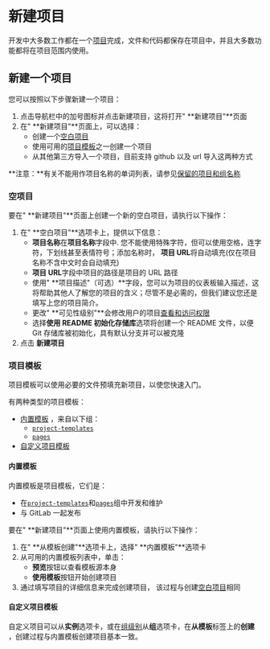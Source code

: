 # 新建项目[](#create-a-project "Permalink")

开发中大多数工作都在一个[项目](/../user/repo.md)完成，文件和代码都保存在项目中，并且大多数功能都将在项目范围内使用。

## 新建一个项目[](#create-a-project "Permalink")

您可以按照以下步骤新建一个项目：

1.  点击导航栏中的加号图标并点击新建项目，这将打开" **新建项目"**页面
2.  在" **新建项目"**页面上，可以选择：
    *   创建一个[空白项目](#blank-projects) 
    *   使用可用的[项目模板](#project-templates)之一创建一个项目
    *   从其他第三方导入一个项目，目前支持 github 以及 url 导入这两种方式

**注意：**有关不能用作项目名称的单词列表，请参见[保留的项目和组名称](../user/reserved_names.html) 

### 空项目[](#blank-projects "Permalink")

要在" **新建项目"**页面上创建一个新的空白项目，请执行以下操作：

1.  在" **空白项目"**选项卡上，提供以下信息：
    *   **项目名称**在**项目名称**字段中. 您不能使用特殊字符，但可以使用空格，连字符，下划线甚至表情符号；添加名称时， **项目 URL**将自动填充(仅在项目名称不含中文时会自动填充)
    *   **项目 URL**字段中项目的路径是项目的 URL 路径
    *   使用" **项目描述"（可选）**字段，您可以为项目的仪表板输入描述，这将帮助其他人了解您的项目的含义；尽管不是必需的，但我们建议您还是填写上您的项目简介。
    *   更改" **可见性级别"**会修改用户的项目[查看和访问权限](../public_access/public_access.html) 
    *   选择**使用 README 初始化存储库**选项将创建一个 README 文件，以便 Git 存储库被初始化，具有默认分支并可以被克隆
2.  点击 **新建项目**

### 项目模板[](#project-templates "Permalink")

项目模板可以使用必要的文件预填充新项目，以使您快速入门。

有两种类型的项目模板：

*   [内置模板](#built-in-templates) ，来自以下组：
    *   [`project-templates`](https://gitlab.com/gitlab-org/project-templates)
    *   [`pages`](https://gitlab.com/pages)
*   [自定义项目模板](#custom-project-templates-premium)

#### 内置模板[](#built-in-templates "Permalink")

内置模板是项目模板，它们是：

*   在[`project-templates`](https://gitlab.com/gitlab-org/project-templates)和[`pages`](https://gitlab.com/pages)组中开发和维护
*   与 GitLab 一起发布

要在" **新建项目"**页面上使用内置模板，请执行以下操作：

1.  在" **从模板创建"**选项卡上，选择" **内置模板"**选项卡
2.  从可用的内置模板列表中，单击：
    *   **预览**按钮以查看模板源本身
    *   **使用模板**按钮开始创建项目
3.  通过填写项目的详细信息来完成创建项目， 该过程与创建[空白项目](#blank-projects)相同

#### 自定义项目模板[](#custom-project-templates-premium "Permalink")

自定义项目可以从**实例**选项卡，或在[组级别](../user/group/custom_project_templates.html)从**组**选项卡，在**从模板**标签上的**创建** ，创建过程与内置模板创建项目基本一致。